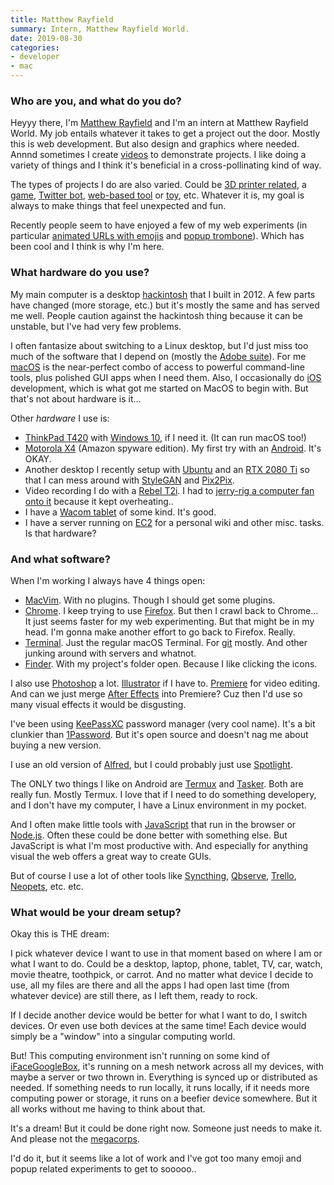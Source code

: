 ```yaml
---
title: Matthew Rayfield
summary: Intern, Matthew Rayfield World. 
date: 2019-08-30
categories:
- developer
- mac
---
```


### Who are you, and what do you do?

Heyyy there, I'm [Matthew Rayfield](http://matthewrayfield.com/ "Matthew's website.") and I'm an intern at Matthew Rayfield World. My job entails whatever it takes to get a project out the door. Mostly this is web development. But also design and graphics where needed. Annnd sometimes I create [videos](https://www.youtube.com/matthewrayfield "Matthew's YouTube account.") to demonstrate projects. I like doing a variety of things and I think it's beneficial in a cross-pollinating kind of way.

The types of projects I do are also varied. Could be [3D printer related](http://matthewrayfield.com/articles/dot-matrix-printing-with-a-3d-printer/ "Matthew's article about dot matrix printing on a 3D printer."), a [game](http://hotelshmotel.com/ "Matthew's web-based hotel game."), [Twitter bot](https://twitter.com/Tweet_by_Phone "Matthew's Twitter bot."), [web-based tool](https://timewiggler.com/ "Matthew's real-time WebRTC video distortion tool.") or [toy](http://matthewrayfield.com/goodies/tv.html "Matthew's random YouTube video player."), etc. Whatever it is, my goal is always to make things that feel unexpected and fun.

Recently people seem to have enjoyed a few of my web experiments (in particular [animated URLs with emojis](http://matthewrayfield.com/articles/animating-urls-with-javascript-and-emojis/ "Matthew's article about using emoji to animate URLs in a browser.") and [popup trombone](http://matthewrayfield.com/goodies/popup-trombone/ "Matthew's web-based trombone.")). Which has been cool and I think is why I'm here.

### What hardware do you use?

My main computer is a desktop [hackintosh](https://www.tonymacx86.com/ "A site for helping people build a hackintosh./ ") that I built in 2012. A few parts have changed (more storage, etc.) but it's mostly the same and has served me well. People caution against the hackintosh thing because it can be unstable, but I've had very few problems.

I often fantasize about switching to a Linux desktop, but I'd just miss too much of the software that I depend on (mostly the [Adobe suite][creative-suite]). For me [macOS][] is the near-perfect combo of access to powerful command-line tools, plus polished GUI apps when I need them. Also, I occasionally do [iOS][] development, which is what got me started on MacOS to begin with. But that's not about hardware is it...

Other _hardware_ I use is:

- [ThinkPad T420][thinkpad-t420] with [Windows 10][windows-10], if I need it. (It can run macOS too!)
- [Motorola X4][moto-x4] (Amazon spyware edition). My first try with an [Android][]. It's OKAY.
- Another desktop I recently setup with [Ubuntu][] and an [RTX 2080 Ti][geforce-rtx-2080-ti] so that I can mess around with [StyleGAN][] and [Pix2Pix][].
- Video recording I do with a [Rebel T2i][eos-rebel-t2i]. I had to [jerry-rig a computer fan onto it](http://matthewrayfield.com/goodies/images/camera-upgrade.png "Matthew's photo of a fan pointed at his DSLR.") because it kept overheating..
- I have a [Wacom tablet][intuos-pro] of some kind. It's good.
- I have a server running on [EC2][] for a personal wiki and other misc. tasks. Is that hardware?

### And what software?

When I'm working I always have 4 things open:

- [MacVim][]. With no plugins. Though I should get some plugins.
- [Chrome][]. I keep trying to use [Firefox][]. But then I crawl back to Chrome... It just seems faster for my web experimenting. But that might be in my head. I'm gonna make another effort to go back to Firefox. Really.
- [Terminal][]. Just the regular macOS Terminal. For [git][] mostly. And other junking around with servers and whatnot.
- [Finder][]. With my project's folder open. Because I like clicking the icons.

I also use [Photoshop][] a lot. [Illustrator][] if I have to. [Premiere][] for video editing. And can we just merge [After Effects][after-effects] into Premiere? Cuz then I'd use so many visual effects it would be disgusting.

I've been using [KeePassXC][] password manager (very cool name). It's a bit clunkier than [1Password][]. But it's open source and doesn't nag me about buying a new version.

I use an old version of [Alfred][], but I could probably just use [Spotlight][].

The ONLY two things I like on Android are [Termux][termux-android] and [Tasker][tasker-android]. Both are really fun. Mostly Termux. I love that if I need to do something developery, and I don't have my computer, I have a Linux environment in my pocket.

And I often make little tools with [JavaScript][] that run in the browser or [Node.js][]. Often these could be done better with something else. But JavaScript is what I'm most productive with. And especially for anything visual the web offers a great way to create GUIs.

But of course I use a lot of other tools like [Syncthing][], [Qbserve][], [Trello][], [Neopets][], etc. etc.

### What would be your dream setup?

Okay this is THE dream:

I pick whatever device I want to use in that moment based on where I am or what I want to do. Could be a desktop, laptop, phone, tablet, TV, car, watch, movie theatre, toothpick, or carrot. And no matter what device I decide to use, all my files are there and all the apps I had open last time (from whatever device) are still there, as I left them, ready to rock.

If I decide another device would be better for what I want to do, I switch devices. Or even use both devices at the same time! Each device would simply be a "window" into a singular computing world.

But! This computing environment isn't running on some kind of [iFaceGoogleBox](https://en.wikipedia.org/wiki/Skynet_(Terminator) "The Wikipedia entry for Skynet from Terminator."), it's running on a mesh network across all my devices, with maybe a server or two thrown in. Everything is synced up or distributed as needed. If something needs to run locally, it runs locally, if it needs more computing power or storage, it runs on a beefier device somewhere. But it all works without me having to think about that.

It's a dream! But it could be done right now. Someone just needs to make it. And please not the [megacorps](https://en.wikipedia.org/wiki/Big_Four_tech_companies "The Wikipedia entry for the four big tech companies.").

I'd do it, but it seems like a lot of work and I've got too many emoji and popup related experiments to get to sooooo..

[1password]: https://1password.com "Password management software for Mac OS X."
[after-effects]: https://www.adobe.com/products/aftereffects.html "Motion graphics and video editing software."
[alfred]: https://www.alfredapp.com/ "A launcher app for the Mac."
[android]: https://developers.google.com/android/?csw=1 "A mobile phone platform."
[chrome]: https://www.google.com/intl/en/chrome/browser/ "A WebKit-based browser, where each tab runs in its own thread."
[creative-suite]: https://www.adobe.com/creativecloud.html "A collection of design tools."
[ec2]: https://aws.amazon.com/ec2/ "A web service for virtualised processing."
[eos-rebel-t2i]: https://en.wikipedia.org/wiki/Canon_EOS_550D "An 18 megapixel camera."
[finder]: https://en.wikipedia.org/wiki/Finder_(software) "A file manager included with Mac OS X."
[firefox]: https://www.mozilla.org/en-US/firefox/new/ "A cross-platform open-source web browser."
[geforce-rtx-2080-ti]: https://www.nvidia.com/en-us/geforce/graphics-cards/rtx-2080-ti/ "A graphics card."
[git]: https://git-scm.com/ "A version control system."
[illustrator]: https://www.adobe.com/products/illustrator.html "A vector graphics editor."
[intuos-pro]: http://web.archive.org/web/20190506070316/https://www.wacom.com/en-ca/products/pen-tablets/intuos-pro-medium "A drawing tablet with multi-touch support."
[ios]: https://www.apple.com/ios/ios-10/ "A mobile operating system."
[javascript]: https://en.wikipedia.org/wiki/JavaScript "An interpreted scripting language."
[keepassxc]: https://keepassxc.org/ "An open source password manager."
[macos]: https://en.wikipedia.org/wiki/MacOS "An operating system for Mac hardware."
[macvim]: https://github.com/macvim-dev/macvim "A Mac GUI port of vim."
[moto-x4]: https://en.wikipedia.org/wiki/Moto_X4 "A 5.2 inch Android smartphone."
[neopets]: https://en.wikipedia.org/wiki/Neopets "A virtual pet service."
[node.js]: https://nodejs.org/en/ "A Javascript application platform."
[photoshop]: https://www.adobe.com/products/photoshop.html "A bitmap image editor."
[pix2pix]: https://phillipi.github.io/pix2pix/ "AI software to translate one image to another."
[premiere]: https://www.adobe.com/products/premiere.html "A video editing suite."
[qbserve]: https://qotoqot.com/qbserve/ "Automated time tracking software."
[spotlight]: https://en.wikipedia.org/wiki/Spotlight_(software) "The search system built into Mac OS X."
[stylegan]: https://github.com/NVlabs/stylegan "TensorFlow face generation software."
[syncthing]: https://syncthing.net/ "Self-hosted file syncing software."
[tasker-android]: https://tasker.joaoapps.com/ "An automation app."
[terminal]: https://en.wikipedia.org/wiki/Terminal_(OS_X) "A console application included with Mac OS X."
[termux-android]: https://termux.com "A terminal emulator and Linux environment app."
[thinkpad-t420]: https://support.lenovo.com/us/en/documents/pd015734 "A 14 inch PC laptop."
[trello]: https://trello.com/ "A project management service."
[ubuntu]: https://www.ubuntu.com/ "A Unix distribution."
[windows-10]: https://en.wikipedia.org/wiki/Windows_10 "An operating system."
